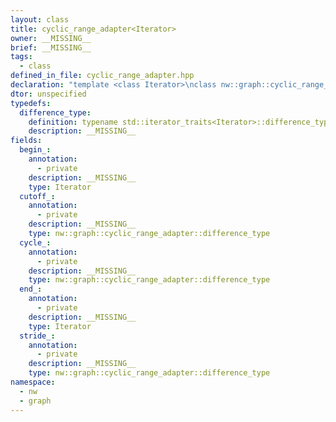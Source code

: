 ```yaml
---
layout: class
title: cyclic_range_adapter<Iterator>
owner: __MISSING__
brief: __MISSING__
tags:
  - class
defined_in_file: cyclic_range_adapter.hpp
declaration: "template <class Iterator>\nclass nw::graph::cyclic_range_adapter;"
dtor: unspecified
typedefs:
  difference_type:
    definition: typename std::iterator_traits<Iterator>::difference_type
    description: __MISSING__
fields:
  begin_:
    annotation:
      - private
    description: __MISSING__
    type: Iterator
  cutoff_:
    annotation:
      - private
    description: __MISSING__
    type: nw::graph::cyclic_range_adapter::difference_type
  cycle_:
    annotation:
      - private
    description: __MISSING__
    type: nw::graph::cyclic_range_adapter::difference_type
  end_:
    annotation:
      - private
    description: __MISSING__
    type: Iterator
  stride_:
    annotation:
      - private
    description: __MISSING__
    type: nw::graph::cyclic_range_adapter::difference_type
namespace:
  - nw
  - graph
---
```


```{index}  cyclic_range_adapter<Iterator>
```

